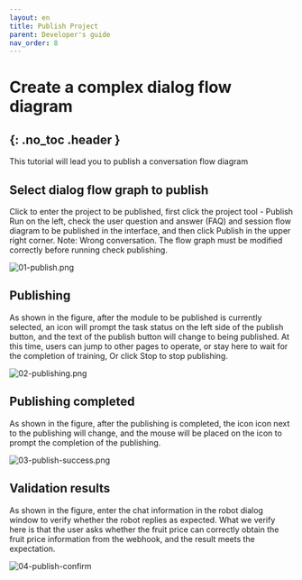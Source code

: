 ```yaml
---
layout: en
title: Publish Project
parent: Developer's guide
nav_order: 8
---
```


# Create a complex dialog flow diagram
{: .no_toc .header }
---

This tutorial will lead you to publish a conversation flow diagram

## Select dialog flow graph to publish

Click to enter the project to be published, first click the project tool - Publish Run on the left, check the user question and answer (FAQ) and session flow diagram to be published in the interface, and then click Publish in the upper right corner. Note: Wrong conversation.
The flow graph must be modified correctly before running check publishing.

![01-publish.png](/assets/images/tutorial/flow/publish/01-publish.png)

## Publishing

As shown in the figure, after the module to be published is currently selected, an icon will prompt the task status on the left side of the publish button, and the text of the publish button will change to being published. At this time, users can jump to other pages to operate, or stay here to wait for the completion of training,
Or click Stop to stop publishing.

![02-publishing.png](/assets/images/tutorial/flow/publish/02-publishing.png)

## Publishing completed

As shown in the figure, after the publishing is completed, the icon icon next to the publishing will change, and the mouse will be placed on the icon to prompt the completion of the publishing.

![03-publish-success.png](/assets/images/tutorial/flow/publish/03-publish-success.png)

## Validation results

As shown in the figure, enter the chat information in the robot dialog window to verify whether the robot replies as expected.
What we verify here is that the user asks whether the fruit price can correctly obtain the fruit price information from the webhook, and the result meets the expectation.

![04-publish-confirm](/assets/images/tutorial/flow/publish/04-publish-confirm.png)
